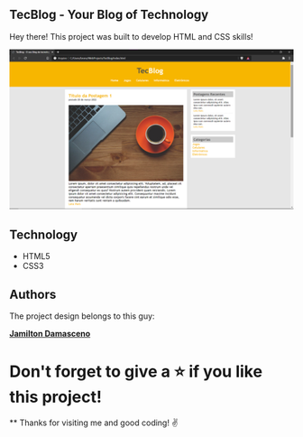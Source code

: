 ## TecBlog - Your Blog of Technology

Hey there! This project was built to develop HTML and CSS skills!

 ![Home Screen](https://github.com/brenogpa/TecBlog/blob/master/imagens/screenshot.png)

## Technology 

* HTML5
* CSS3

  
## Authors
 The project design belongs to this guy:
 
[**Jamilton Damasceno**](https://www.udemy.com/course/web-completo/#instructor-2)





# Don't forget to give a ⭐️ if you like this project!

** Thanks for visiting me and good coding! :v:
